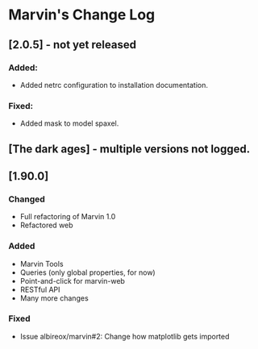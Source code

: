 # Marvin's Change Log

## [2.0.5] - not yet released
### Added:
- Added netrc configuration to installation documentation.

### Fixed:
- Added mask to model spaxel.

## [The dark ages] - multiple versions not logged.

## [1.90.0]
### Changed
- Full refactoring of Marvin 1.0
- Refactored web

### Added
- Marvin Tools
- Queries (only global properties, for now)
- Point-and-click for marvin-web
- RESTful API
- Many more changes

### Fixed
- Issue albireox/marvin#2: Change how matplotlib gets imported
